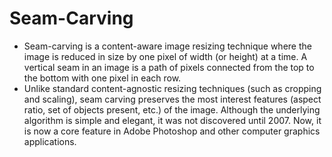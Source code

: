 # Seam-Carving
- Seam-carving is a content-aware image resizing technique where the image is reduced in size by one pixel of width (or height) at a time. A vertical seam in an image is a path of pixels connected from the top to the bottom with one pixel in each row.
- Unlike standard content-agnostic resizing techniques (such as cropping and scaling), seam carving preserves the most interest features (aspect ratio, set of objects present, etc.) of the image. Although the underlying algorithm is simple and elegant, it was not discovered until 2007. Now, it is now a core feature in Adobe Photoshop and other computer graphics applications.
